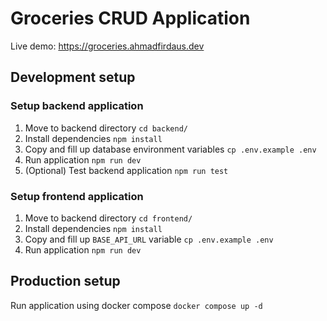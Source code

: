 # Groceries CRUD Application

Live demo: https://groceries.ahmadfirdaus.dev

## Development setup 
### Setup backend application
1. Move to backend directory `cd backend/`
2. Install dependencies `npm install`
3. Copy and fill up database environment variables `cp .env.example .env`
4. Run application `npm run dev`
5. (Optional) Test backend application `npm run test`

### Setup frontend application
1. Move to backend directory `cd frontend/`
2. Install dependencies `npm install`
3. Copy and fill up `BASE_API_URL` variable `cp .env.example .env`
4. Run application `npm run dev`

## Production setup
Run application using docker compose `docker compose up -d`